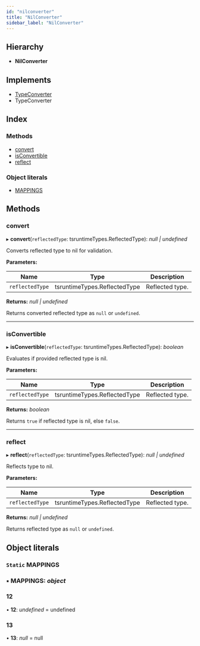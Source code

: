 ```yaml
---
id: "nilconverter"
title: "NilConverter"
sidebar_label: "NilConverter"
---
```


## Hierarchy

* **NilConverter**

## Implements

* [TypeConverter](../interfaces/types.typeconverter.md)
* TypeConverter

## Index

### Methods

* [convert](nilconverter.md#convert)
* [isConvertible](nilconverter.md#isconvertible)
* [reflect](nilconverter.md#reflect)

### Object literals

* [MAPPINGS](nilconverter.md#static-mappings)

## Methods

###  convert

▸ **convert**(`reflectedType`: tsruntimeTypes.ReflectedType): *null | undefined*

Converts reflected type to nil for validation.

**Parameters:**

Name | Type | Description |
------ | ------ | ------ |
`reflectedType` | tsruntimeTypes.ReflectedType | Reflected type. |

**Returns:** *null | undefined*

Returns converted reflected type as `null` or `undefined`.

___

###  isConvertible

▸ **isConvertible**(`reflectedType`: tsruntimeTypes.ReflectedType): *boolean*

Evaluates if provided reflected type is nil.

**Parameters:**

Name | Type | Description |
------ | ------ | ------ |
`reflectedType` | tsruntimeTypes.ReflectedType | Reflected type. |

**Returns:** *boolean*

Returns `true` if reflected type is nil, else `false`.

___

###  reflect

▸ **reflect**(`reflectedType`: tsruntimeTypes.ReflectedType): *null | undefined*

Reflects type to nil.

**Parameters:**

Name | Type | Description |
------ | ------ | ------ |
`reflectedType` | tsruntimeTypes.ReflectedType | Reflected type. |

**Returns:** *null | undefined*

Returns reflected type as `null` or `undefined`.

## Object literals

### `Static` MAPPINGS

### ▪ **MAPPINGS**: *object*

###  12

• **12**: *undefined* = undefined

###  13

• **13**: *null* = null
